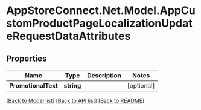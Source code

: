 # AppStoreConnect.Net.Model.AppCustomProductPageLocalizationUpdateRequestDataAttributes

## Properties

Name | Type | Description | Notes
------------ | ------------- | ------------- | -------------
**PromotionalText** | **string** |  | [optional] 

[[Back to Model list]](../README.md#documentation-for-models) [[Back to API list]](../README.md#documentation-for-api-endpoints) [[Back to README]](../README.md)

